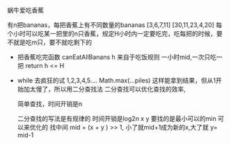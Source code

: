蜗牛爱吃香蕉

有n把bananas，每把香蕉上有不同数量的bananas
[3,6,7,11]
[30,11,23,4,20]
每个小时可以吃某一把里的n只香蕉，规定H小时内一定要吃完，吃每把的时候，要不就是吃m只，要不就吃剩下的

- 把香蕉吃完函数 canEatAllBanans
  h 来自于吃饭规则 一小时mid,一次只吃一把
  return h <= H
- while 去疯狂的试
    1,2,3,4,5.... Math.max(...piles)
    这样能拿到结果，但从1开始加太慢了，所以用二分查找法
    二分查找可以优化查找的效率,

    简单查找，时间开销是n

    二分查找的写法是有规律的 时间开销是log2n
    x y 要找的是最小可以的min  可以来优化的
    找中间 mid = (x + y ) >> 1, 小了就mid+1成为新的x,大了就 y= mid-1 
